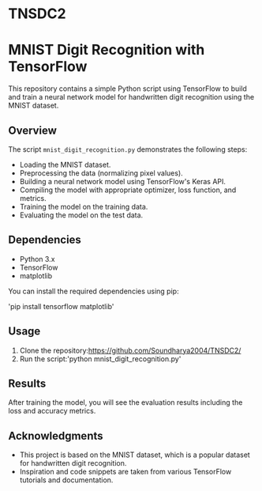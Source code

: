 # TNSDC2
# MNIST Digit Recognition with TensorFlow

This repository contains a simple Python script using TensorFlow to build and train a neural network model for handwritten digit recognition using the MNIST dataset.

## Overview

The script `mnist_digit_recognition.py` demonstrates the following steps:
- Loading the MNIST dataset.
- Preprocessing the data (normalizing pixel values).
- Building a neural network model using TensorFlow's Keras API.
- Compiling the model with appropriate optimizer, loss function, and metrics.
- Training the model on the training data.
- Evaluating the model on the test data.

## Dependencies

- Python 3.x
- TensorFlow
- matplotlib

You can install the required dependencies using pip:

'pip install tensorflow matplotlib'

## Usage

1. Clone the repository:https://github.com/Soundharya2004/TNSDC2/
2. Run the script:'python mnist_digit_recognition.py'

## Results

After training the model, you will see the evaluation results including the loss and accuracy metrics.

## Acknowledgments

- This project is based on the MNIST dataset, which is a popular dataset for handwritten digit recognition.
- Inspiration and code snippets are taken from various TensorFlow tutorials and documentation.
